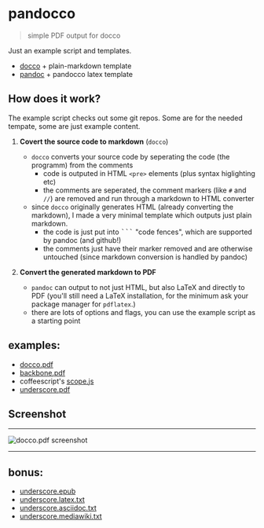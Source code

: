 # pandocco

> simple PDF output for docco

Just an example script and templates.

- [docco][] + plain-markdown template
- [pandoc][] + pandocco latex template


## How does it work?

The example script checks out some git repos. Some are for the needed tempate, some are just example content.

1. **Covert the source code to markdown** (`docco`)  
   - `docco` converts your source code by seperating the code (the programm) from the comments
     - code is outputed in HTML `<pre>` elements (plus syntax higlighting etc)
     - the comments are seperated, the comment markers (like `#` and `//`) are removed and run through a markdown to HTML converter
   - since `docco` originally generates HTML (already converting the markdown), I made a very minimal template which outputs just plain markdown.
     - the code is just put into <kbd>```</kbd> "code fences", which are supported by pandoc (and github!)
     - the comments just have their marker removed and are otherwise untouched (since markdown conversion is handled by pandoc)

2. **Convert the generated markdown to PDF**
   - `pandoc` can output to not just HTML, but also LaTeX and directly to PDF (you'll still need a LaTeX installation, for the minimum ask your package manager for `pdflatex`.)
   - there are lots of options and flags, you can use the example script as a starting point


## examples:
- [docco.pdf](http://papermill.github.com/pandocco/examples/docco.pdf)
- [backbone.pdf](http://papermill.github.com/pandocco/examples/backbone.pdf)
- coffeescript's [scope.js](http://papermill.github.com/pandocco/examples/scope.pdf)
- [underscore.pdf](http://papermill.github.com/pandocco/examples/underscore.pdf)

## Screenshot

---

![docco.pdf screenshot](http://papermill.github.com/pandocco/examples/docco-screenshot.png)

---

## bonus:
- [underscore.epub](http://papermill.github.com/pandocco/examples/underscore.epub)
- [underscore.latex.txt](http://papermill.github.com/pandocco/examples/underscore.latex.txt)
- [underscore.asciidoc.txt](http://papermill.github.com/pandocco/examples/underscore.asciidoc.txt)
- [underscore.mediawiki.txt](http://papermill.github.com/pandocco/examples/underscore.mediawiki.txt)


[docco]: https://github.com/jashkenas/docco
[pandoc]: http://johnmacfarlane.net/pandoc/README.html
